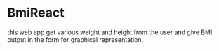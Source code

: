 # BmiReact
this web app get various weight and height from the user and give BMI output in the form for graphical representation.
